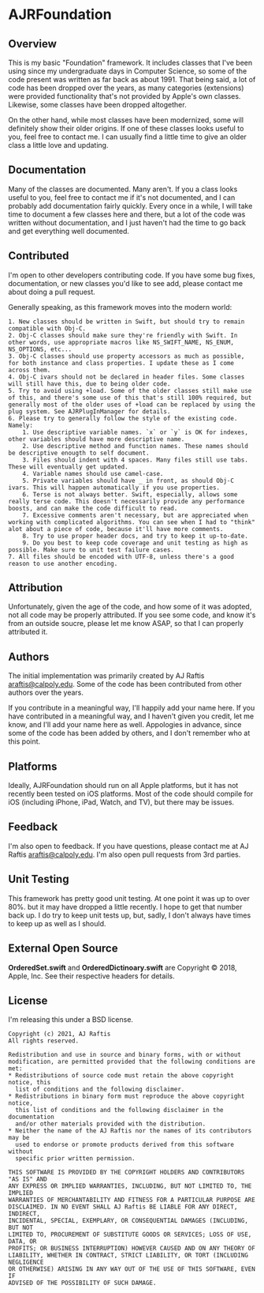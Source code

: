 #  AJRFoundation

## Overview

This is my basic "Foundation" framework. It includes classes that I've been using since my undergraduate days in Computer Science, so some of the code present was written as far back as about 1991. That being said, a lot of code has been dropped over the years, as many categories (extensions) were provided functionality that's not provided by Apple's own classes. Likewise, some classes have been dropped altogether. 

On the other hand, while most classes have been modernized, some will definitely show their older origins. If one of these classes looks useful to you, feel free to contact me. I can usually find a little time to give an older class a little love and updating.

## Documentation

Many of the classes are documented. Many aren't. If you a class looks useful to you, feel free to contact me if it's not documented, and I can probably add documentation fairly quickly. Every once in a while, I will take time to document a few classes here and there, but a lot of the code was written without documentation, and I just haven't had the time to go back and get everything well documented.

## Contributed

I'm open to other developers contributing code. If you have some bug fixes, documentation, or new classes you'd like to see add, please contact me about doing a pull request.

Generally speaking, as this framework moves into the modern world:

    1. New classes should be written in Swift, but should try to remain compatible with Obj-C.
    2. Obj-C classes should make sure they're friendly with Swift. In other words, use appropriate macros like NS_SWIFT_NAME, NS_ENUM, NS_OPTIONS, etc...
    3. Obj-C classes should use property accessors as much as possible, for both instance and class properties. I update these as I come across them.
    4. Obj-C ivars should not be declared in header files. Some classes will still have this, due to being older code.
    5. Try to avoid using +load. Some of the older classes still make use of this, and there's some use of this that's still 100% required, but generally most of the older uses of +load can be replaced by using the plug system. See AJRPlugInManager for details.
    6. Please try to generally follow the style of the existing code. Namely:
        1. Use descriptive variable names. `x` or `y` is OK for indexes, other variables should have more descriptive name.
        2. Use descriptive method and function names. These names should be descriptive enougth to self document.
        3. Files should indent with 4 spaces. Many files still use tabs. These will eventually get updated.
        4. Variable names should use camel-case.
        5. Private variables should have _ in front, as should Obj-C ivars. This will happen automatically if you use properties.
        6. Terse is not always better. Swift, especially, allows some really terse code. This doesn't necessarily provide any performance boosts, and can make the code difficult to read.
        7. Excessive comments aren't necessary, but are appreciated when working with complicated algorithms. You can see when I had to "think" alot about a piece of code, because it'll have more comments.
        8. Try to use proper header docs, and try to keep it up-to-date.
        9. Do you best to keep code coverage and unit testing as high as possible. Make sure to unit test failure cases.
    7. All files should be encoded with UTF-8, unless there's a good reason to use another encoding.

## Attribution

Unfortunately, given the age of the code, and how some of it was adopted, not all code may be properly attributed. If you see some code, and know it's from an outside soucre, please let me know ASAP, so that I can properly attributed it.

## Authors

The initial implementation was primarily created by AJ Raftis <araftis@calpoly.edu>. Some of the code has been contributed from other authors over the years.

If you contribute in a meaningful way, I'll happily add your name here. If you have contributed in a meaningful way, and I haven't given you credit, let me know, and I'll add your name here as well. Appologies in advance, since some of the code has been added by others, and I don't remember who at this point.

## Platforms

Ideally, AJRFoundation should run on all Apple platforms, but it has not recently been tested on iOS platforms. Most of the code should compile for iOS (including iPhone, iPad, Watch, and TV), but there may be issues.

## Feedback

I'm also open to feedback. If you have questions, please contact me at AJ Raftis <araftis@calpoly.edu>. I'm also open pull requests from 3rd parties.

## Unit Testing

This framework has pretty good unit testing. At one point it was up to over 80%. but it may have dropped a little recently. I hope to get that number back up. I do try to keep unit tests up, but, sadly, I don't always have times to keep up as well as I should.

## External Open Source

**OrderedSet.swift** and **OrderedDictinoary.swift** are Copyright © 2018, Apple, Inc. See their respective headers for details.

## License

I'm releasing this under a BSD license.

```
Copyright (c) 2021, AJ Raftis
All rights reserved.

Redistribution and use in source and binary forms, with or without
modification, are permitted provided that the following conditions are met:
* Redistributions of source code must retain the above copyright notice, this 
  list of conditions and the following disclaimer.
* Redistributions in binary form must reproduce the above copyright notice, 
  this list of conditions and the following disclaimer in the documentation 
  and/or other materials provided with the distribution.
* Neither the name of the AJ Raftis nor the names of its contributors may be 
  used to endorse or promote products derived from this software without 
  specific prior written permission.

THIS SOFTWARE IS PROVIDED BY THE COPYRIGHT HOLDERS AND CONTRIBUTORS "AS IS" AND 
ANY EXPRESS OR IMPLIED WARRANTIES, INCLUDING, BUT NOT LIMITED TO, THE IMPLIED 
WARRANTIES OF MERCHANTABILITY AND FITNESS FOR A PARTICULAR PURPOSE ARE 
DISCLAIMED. IN NO EVENT SHALL AJ Raftis BE LIABLE FOR ANY DIRECT, INDIRECT, 
INCIDENTAL, SPECIAL, EXEMPLARY, OR CONSEQUENTIAL DAMAGES (INCLUDING, BUT NOT 
LIMITED TO, PROCUREMENT OF SUBSTITUTE GOODS OR SERVICES; LOSS OF USE, DATA, OR 
PROFITS; OR BUSINESS INTERRUPTION) HOWEVER CAUSED AND ON ANY THEORY OF 
LIABILITY, WHETHER IN CONTRACT, STRICT LIABILITY, OR TORT (INCLUDING NEGLIGENCE 
OR OTHERWISE) ARISING IN ANY WAY OUT OF THE USE OF THIS SOFTWARE, EVEN IF 
ADVISED OF THE POSSIBILITY OF SUCH DAMAGE.
```

